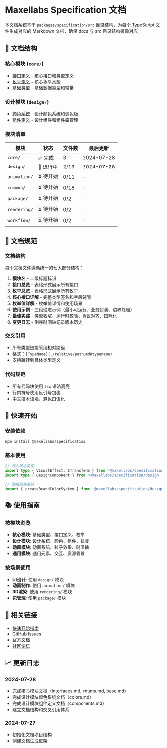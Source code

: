 # Maxellabs Specification 文档

本文档系统基于 `packages/specification/src` 目录结构，为每个 TypeScript 文件生成对应的 Markdown 文档，确保 docs 与 src 目录结构镜像对应。

## 📁 文档结构

### 核心模块 (`core/`)

- [接口定义](./core/interfaces.md) - 核心接口和类型定义
- [枚举定义](./core/enums.md) - 核心枚举类型
- [基础类型](./core/base.md) - 基础数据类型和常量

### 设计模块 (`design/`)

- [颜色系统](./design/colors.md) - 设计颜色系统和调色板
- [组件定义](./design/components.md) - 设计组件和组件库管理

### 模块清单

| 模块         | 状态      | 文件数 | 最后更新   |
| ------------ | --------- | ------ | ---------- |
| `core/`      | ✅ 完成   | 3      | 2024-07-28 |
| `design/`    | 🔄 进行中 | 2/13   | 2024-07-28 |
| `animation/` | ⏳ 待开始 | 0/11   | -          |
| `common/`    | ⏳ 待开始 | 0/18   | -          |
| `package/`   | ⏳ 待开始 | 0/2    | -          |
| `rendering/` | ⏳ 待开始 | 0/2    | -          |
| `workflow/`  | ⏳ 待开始 | 0/2    | -          |

## 🎯 文档规范

### 文档结构

每个文档文件遵循统一的七大部分结构：

1. **模块名** - 二级标题标识
2. **接口总览** - 表格形式展示所有接口
3. **枚举总览** - 表格形式展示所有枚举
4. **核心接口详解** - 完整类型签名和字段说明
5. **枚举值详解** - 枚举值详情和使用场景
6. **使用示例** - 三段递进示例（最小可运行、业务封装、边界处理）
7. **最佳实践** - 类型收窄、运行时校验、协议对齐、国际化
8. **变更日志** - 倒序时间轴记录版本历史

### 交叉引用

- 所有类型链接采用相对路径
- 格式：`[TypeName](./relative/path.md#typename)`
- 支持跳转到具体类型定义

### 代码规范

- 所有代码块使用 `tsx` 语法高亮
- 行内符号使用反引号包裹
- 中文技术语境，避免口语化

## 🚀 快速开始

### 安装依赖

```bash
npm install @maxellabs/specification
```

### 基本使用

```typescript
// 导入核心类型
import type { VisualEffect, ITransform } from '@maxellabs/specification/core';
import type { DesignComponent } from '@maxellabs/specification/design';

// 使用颜色系统
import { createBrandColorSystem } from '@maxellabs/specification/design/colors';
```

## 📚 使用指南

### 按模块浏览

- **核心模块**: 基础类型、接口定义、枚举
- **设计模块**: 设计系统、颜色、组件、排版
- **动画模块**: 动画系统、粒子效果、时间轴
- **通用模块**: 通用元素、交互、资源管理

### 按场景使用

- **UI设计**: 使用 `design/` 模块
- **动画制作**: 使用 `animation/` 模块
- **3D渲染**: 使用 `rendering/` 模块
- **包管理**: 使用 `package/` 模块

## 🔗 相关链接

- [快速开始指南](./QUICK_START.md)
- [GitHub Issues](https://github.com/maxellabs/specification/issues)
- [官方文档](https://docs.maxellabs.com)
- [社区论坛](https://forum.maxellabs.com)

## 📈 更新日志

### 2024-07-28

- 完成核心模块文档（interfaces.md, enums.md, base.md）
- 完成设计模块颜色系统文档（colors.md）
- 完成设计模块组件定义文档（components.md）
- 建立文档结构和交叉引用体系

### 2024-07-27

- 初始化文档项目结构
- 创建文档生成框架
